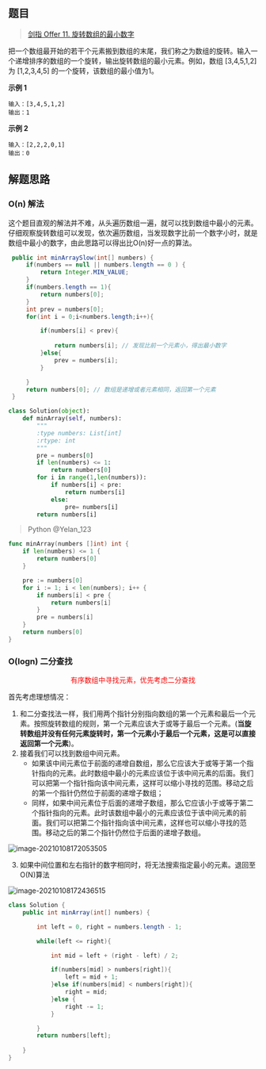 ## 题目

> [剑指 Offer 11. 旋转数组的最小数字](https://leetcode-cn.com/problems/xuan-zhuan-shu-zu-de-zui-xiao-shu-zi-lcof/)

把一个数组最开始的若干个元素搬到数组的末尾，我们称之为数组的旋转。输入一个递增排序的数组的一个旋转，输出旋转数组的最小元素。例如，数组 [3,4,5,1,2] 为 [1,2,3,4,5] 的一个旋转，该数组的最小值为1。  

**示例 1**

```text
输入：[3,4,5,1,2]
输出：1
```

**示例 2**

```text
输入：[2,2,2,0,1]
输出：0
```

## 解题思路

### O(n) 解法

这个题目直观的解法并不难，从头遍历数组一遍，就可以找到数组中最小的元素。仔细观察旋转数组可以发现，依次遍历数组，当发现数字比前一个数字小时，就是数组中最小的数字，由此思路可以得出比O(n)好一点的算法。

```java
 public int minArraySlow(int[] numbers) {
     if(numbers == null || numbers.length == 0 ) {
         return Integer.MIN_VALUE;
     }
     if(numbers.length == 1){
         return numbers[0];
     }
     int prev = numbers[0];
     for(int i = 0;i<numbers.length;i++){

         if(numbers[i] < prev){
             
             return numbers[i]; // 发现比前一个元素小，得出最小数字
         }else{
             prev = numbers[i];
         }

     }
     return numbers[0]; // 数组是递增或者元素相同，返回第一个元素
 }
```

```python
class Solution(object):
    def minArray(self, numbers):
        """
        :type numbers: List[int]
        :rtype: int
        """
        pre = numbers[0]
        if len(numbers) <= 1:
            return numbers[0]
        for i in range(1,len(numbers)):
            if numbers[i] < pre:
                return numbers[i]
            else:
                pre= numbers[i]
        return numbers[i]
```
> Python  @Yelan_123 

```go
func minArray(numbers []int) int {
	if len(numbers) <= 1 {
		return numbers[0]
	}

	pre := numbers[0]
	for i := 1; i < len(numbers); i++ {
		if numbers[i] < pre {
			return numbers[i]
		}
		pre = numbers[i]
	}
	return numbers[0]
}

```

### O(logn) 二分查找

<div><center><span style="color: red">有序数组中寻找元素，优先考虑二分查找</span></center></div>

首先考虑理想情况：

1. 和二分查找法一样，我们用两个指针分别指向数组的第一个元素和最后一个元素。按照旋转数组的规则，第一个元素应该大于或等于最后一个元素。(**当旋转数组并没有任何元素旋转时，第一个元素小于最后一个元素，这是可以直接返回第一个元素**)。
2. 接着我们可以找到数组中间元素。
   * 如果该中间元素位于前面的递增自数组，那么它应该大于或等于第一个指针指向的元素。此时数组中最小的元素应该位于该中间元素的后面。我们可以把第一个指针指向该中间元素，这样可以缩小寻找的范围。移动之后的第一个指针仍然位于前面的递增子数组；
   *  同样，如果中间元素位于后面的递增子数组，那么它应该小于或等于第二个指针指向的元素。此时该数组中最小的元素应该位于该中间元素的前面。我们可以把第二个指针指向该中间元素，这样也可以缩小寻找的范围。移动之后的第二个指针仍然位于后面的递增子数组。

![image-20210108172053505](https://ning-wang.oss-cn-beijing.aliyuncs.com/blog-imags/image-20210108172053505.png)

3. 如果中间位置和左右指针的数字相同时，将无法搜索指定最小的元素。退回至O(N)算法

![image-20210108172436515](https://ning-wang.oss-cn-beijing.aliyuncs.com/blog-imags/image-20210108172436515.png)

```java
class Solution {
    public int minArray(int[] numbers) {

        int left = 0, right = numbers.length - 1;

        while(left <= right){

            int mid = left + (right - left) / 2;

            if(numbers[mid] > numbers[right]){
                left = mid + 1;
            }else if(numbers[mid] < numbers[right]){
                right = mid;
            }else {
                right -= 1;
            }

        }
        return numbers[left];
    
    }
}
```





